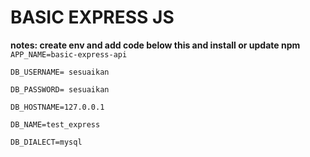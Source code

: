 # BASIC EXPRESS JS

**notes: create env and add code below this and install or update npm**
`APP_NAME=basic-express-api`

`DB_USERNAME= sesuaikan`

`DB_PASSWORD= sesuaikan`

`DB_HOSTNAME=127.0.0.1`

`DB_NAME=test_express`

`DB_DIALECT=mysql`